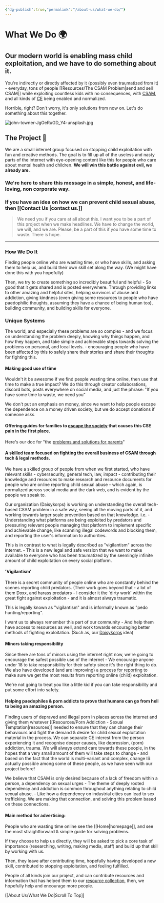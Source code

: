```yaml
---
{"dg-publish":true,"permalink":"/about-us/what-we-do/"}
---
```


# What We Do 🌍️

## Our modern world is enabling mass child exploitation, and we have to do something about it.

You're indirectly or directly affected by it (possibly even traumatized from it) - everyday, tons of people [[Resources/The CSAM Problem\|send and sell CSAM]] while exploiting countless kids with no consequences, with [CSAM](https://www.missingkids.org/theissues/csam), and all kinds of [CE](https://safeguarding.network/content/safeguarding-resources/child-criminal-exploitation/) being enabled and normalized.

Horrible, right? Don't worry, it's only solutions from now on. Let's do something about this together.

![john-towner-JgOeRuGD_Y4-unsplash.jpg](/img/user/images/john-towner-JgOeRuGD_Y4-unsplash.jpg)
## The Project 🎯

We are a small internet group focused on stopping child exploitation with fun and creative methods. The goal is to fill up all of the useless and nasty parts of the internet with eye-opening content like this for people who care about mental health and children. **We will win this battle against evil, we already are.** 
### We're here to share this message in a simple, honest, and life-loving, non corporate way.

### If you have an idea on how we can prevent child sexual abuse, then [[Contact Us \|contact us.]] 

> We need you if you care at all about this. I want you to be a part of this project when we make headlines. We have to change the world, we will, and we are. Please, be a part of this if you have some time to waste. There is hope.

___
### How We Do It

Finding people online who are wasting time, or who have skills, and asking them to help us, and build their own skill set along the way. (We might have done this with you hopefully)

Then, we try to create something so incredibly beautiful and helpful - So good that it gets shared and is posted everywhere. Through providing links to other amazing and helpful sites, helping survivors of abuse and addiction, giving kindness (even giving some resources to people who have paedophilic thoughts, assuming they have a chance of being human too), building community, and building skills for everyone.
### Unique Systems

The world, and especially these problems are so complex - and we focus on understanding the problem deeply, knowing why things happen, and how they happen, and take simple and achievable steps towards solving the problems on personal, and local levels. - encouraging people who have been affected by this to safely share their stories and share their thoughts for fighting this.
#### Making good use of time

Wouldn't it be awesome if we find people wasting time online, then use that time to make a true impact? We do this through creator collaborations, discord bots, posts everywhere on social media, and just the phrase: "If you have some time to waste, we need you"

We don't put an emphasis on money, since we want to help people escape the dependence on a money driven society, but we do accept donations if someone asks.
#### Offering guides for families to [escape the society](https://www.endce.org/why-be-independent) that causes this CSE pain in the first place.

Here's our doc for "the [problems and solutions for parents](https://docs.google.com/document/d/1dyUqccIRYcNA5nHFql1QAvSDd4M3KfkKqwI1pPiSiDw/edit?usp=sharing)"
#### A skilled team focused on fighting the overall business of CSAM through tech & legal methods.

We have a skilled group of people from when we first started, who have relevant skills - cybersecurity, general tech, law, impact - contributing their knowledge and resources to make research and resource documents for people who are online reporting child sexual abuse - which again, is normalized across social media and the dark web, and is evident by the people we speak to.

Our organization (Daisykorps) is working on understanding the overall tech-based CSAM problem in a safe way, seeing all the moving parts of it, and working towards larger scale prevention based on that knowledge. i.e. - Understanding what platforms are being exploited by predators and pressuring relevant people managing that platform to implement specific and achievable change, like scanning illegal codewords and blocking them, and reporting the user's information to authorities.

This is in contrast to what is legally described as "vigilantism" across the internet. - This is a new legal and safe version that we want to make available to everyone who has been traumatized by the seemingly infinite amount of child exploitation on every social platform. 
#### 'Vigilantism'

There is a secret community of people online who are constantly behind the scenes reporting child predators. (Their work goes beyond that - a lot of them Doxx, and harass predators - I consider it the 'dirty work' within the great fight against exploitation - and it is almost always traumatic.

This is legally known as "vigilantism" and is informally known as "pedo hunting/reporting".

I want us to always remember this part of our community - And help them have access to resources as well, and work towards encouraging better methods of fighting exploitation. (Such as, our [Daisykorps](https://www.endce.org/daisykorps) idea)

#### Minors taking responsibility

Since there are tons of minors using the internet right now, we're going to encourage the safest possible use of the internet - We encourage anyone under 18 to take responsibility for their safety since it's the right thing to do. We also have developed (and are improving) a [process for reporting](https://www.endce.org/reporting-checklist) to make sure we get the most results from reporting online (child) exploitation.

We're not going to treat you like a little kid if you can take responsibility and put some effort into safety.
#### Helping paedophiles & porn addicts to prove that humans can go from hell to being an amazing person.

Finding users of depraved and illegal porn in places across the internet and giving them whatever [[Resources/Porn Addiction - Sexual Temptation\|resources]] needed to ensure that they can change their behaviours and fight the demand & desire for child sexual exploitation material in the process. We can separate CE interest from the person experiencing it and recognise deeper causes, like depression, (porn) addiction, trauma. We will always extend care towards these people, in the hopes that a very small amount of them will take steps to change - and based on the fact that the world is multi-variant and complex, change IS actually possible among some of these people, as we have seen with our project before!

We believe that CSAM is only desired because of a lack of freedom within a person, a dependency on sexual urges - The theme of deeply rooted dependency and addiction is common throughout anything relating to child sexual abuse. - Like how a dependency on industrial cities can lead to sex trafficking. We are making that connection, and solving this problem based on these connections.
#### Main method for advertising:

People who are wasting time online see the [[Home\|homepage]], and see the most straightforward & simple guide for solving problems.

If they choose to help us directly, they will be asked to pick a core task of importance (researching, writing, making media, staff) and build up that skill by working with us.

Then, they leave after contributing time, hopefully having developed a new skill, contributed to stopping exploitation, and feeling fulfilled.

People of all kinds join our project, and can contribute resources and information that has helped them to our [resource collection](https://docs.google.com/document/d/1CCpQcEDN4LpNK6ITnIlqadyR673-eKCbEWiBRfKQB4A/edit?usp=sharing), then, we hopefully help and encourage more people.

[[About Us/What We Do\|Scroll To Top]]  